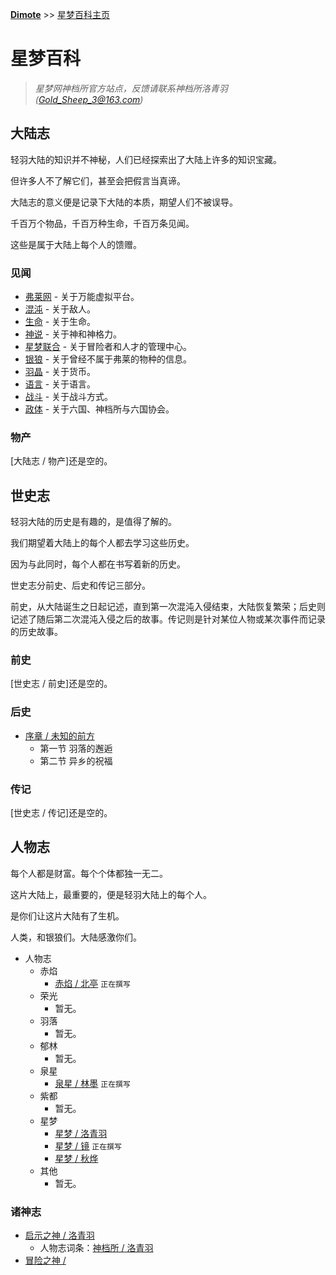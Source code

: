 **[Dimote](https://dimote.top)** >> [星梦百科主页](index.md)

# 星梦百科

> *星梦网神档所官方站点，反馈请联系神档所洛青羽([Gold_Sheep_3@163.com](Gold_Sheep_3@163.com))*

## 大陆志

轻羽大陆的知识并不神秘，人们已经探索出了大陆上许多的知识宝藏。

但许多人不了解它们，甚至会把假言当真谛。

大陆志的意义便是记录下大陆的本质，期望人们不被误导。

千百万个物品，千百万种生命，千百万条见闻。

这些是属于大陆上每个人的馈赠。

### 见闻

- [弗莱网](dlz/fulaiwang.md) - 关于万能虚拟平台。
- [混沌](dlz/hundun.md) - 关于敌人。
- [生命](dlz/shengming.md) - 关于生命。
- [神说](dlz/shenshuo.md) - 关于神和神格力。
- [星梦联合](dlz/xingmenglianhe.md) - 关于冒险者和人才的管理中心。
- [银狼](dlz/yinlang.md)  - 关于曾经不属于弗莱的物种的信息。
- [羽晶](dlz/yujing.md)  - 关于货币。
- [语言](dlz/yuyan.md)  - 关于语言。
- [战斗](dlz/zhandou.md)  - 关于战斗方式。
- [政体](dlz/zhengti.md)   - 关于六国、神档所与六国协会。

### 物产

[大陆志 / 物产]还是空的。

## 世史志

轻羽大陆的历史是有趣的，是值得了解的。

我们期望着大陆上的每个人都去学习这些历史。

因为与此同时，每个人都在书写着新的历史。

世史志分前史、后史和传记三部分。

前史，从大陆诞生之日起记述，直到第一次混沌入侵结束，大陆恢复繁荣；后史则记述了随后第二次混沌入侵之后的故事。传记则是针对某位人物或某次事件而记录的历史故事。

### 前史

[世史志 / 前史]还是空的。

### 后史

- [序章 / 未知的前方](ssz/hs/xuzhang.md)
    - 第一节 羽落的邂逅
    - 第二节 异乡的祝福

### 传记

[世史志 / 传记]还是空的。

## 人物志

每个人都是财富。每个个体都独一无二。

这片大陆上，最重要的，便是轻羽大陆上的每个人。

是你们让这片大陆有了生机。

人类，和银狼们。大陆感激你们。

- 人物志
    - 赤焰
        - [赤焰 / 北亭](beiting.md) `正在撰写`
    - 荣光
        - 暂无。
    - 羽落
        - 暂无。
    - 郁林
        - 暂无。
    - 泉星
        - [泉星 / 林墨](linmo.md) `正在撰写`
    - 紫都
        - 暂无。
    - 星梦
        - [星梦 / 洛青羽](luoqingyu.md)
        - [星梦 / 镜](jing.md) `正在撰写`
        - [星梦 / 秋烨](qiuye.md)
    - 其他
        - 暂无。

### 诸神志

- [启示之神 / 洛青羽](luoqingyu.md)
    - 人物志词条：[神档所 / 洛青羽](../luoqingyu.md)
- [冒险之神 / ](ruisike.md)
